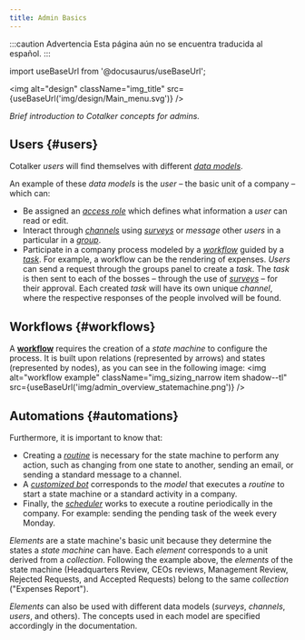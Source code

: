 ```yaml
---
title: Admin Basics
---
```


:::caution Advertencia
Esta página aún no se encuentra traducida al español.
:::

import useBaseUrl from '@docusaurus/useBaseUrl';

<img alt="design" className="img_title" src={useBaseUrl('img/design/Main_menu.svg')} />
<br/>

_Brief introduction to Cotalker concepts for admins._

## Users {#users}

Cotalker _users_ will find themselves with different [_data models_](/docs/documentation/models/overview_model).

An example of these _data models_ is the _user_ – the basic unit of a company – which can:
- Be assigned an [_access role_](/docs/documentation/admin/admin_accessrole) which defines what information a _user_ can read or edit.
- Interact through [_channels_](/docs/documentation/client/basic_concepts#channel) using [_surveys_](/docs/documentation/client/basic_concepts#surveys) or _message_ other _users_ in a particular in a [_group_](/docs/documentation/admin/admin_group).
- Participate in a company process modeled by a [_workflow_](/docs/documentation/admin/workflows/admin_workflow_overview) guided by a [_task_](/docs/documentation/client/basic_concepts#tasks). For example, a workflow can be the rendering of expenses. _Users_ can send a request through the groups panel to create a _task_. The _task_ is then sent to each of the bosses – through the use of [_surveys_](/docs/documentation/admin/survey/survey_overview) – for their approval. Each created _task_ will have its own unique _channel_, where the respective responses of the people involved will be found.

## Workflows {#workflows}

A [**workflow**](/docs/documentation/admin/workflows/admin_workflow_overview) requires the creation of a _state machine_ to configure the process. It is built upon relations (represented by arrows) and states (represented by nodes), as you can see in the following image:
<img alt="workflow example" className="img_sizing_narrow item shadow--tl" src={useBaseUrl('img/admin_overview_statemachine.png')} />
<br/>


## Automations {#automations}

Furthermore, it is important to know that:
- Creating a [_routine_](/docs/documentation/automation/admin_routine) is necessary for the state machine to perform any action, such as changing from one state to another, sending an email, or sending a standard message to a channel.
- A [_customized bot_](/docs/documentation/admin/admin_bots) corresponds to the _model_ that executes a _routine_ to start a state machine or a standard activity in a company.
- Finally, the [_scheduler_](/docs/documentation/admin/admin_scheduler) works to execute a routine periodically in the company. For example: sending the pending task of the week every Monday.

_Elements_ are a state machine's basic unit because they determine the states a _state machine_ can have. Each _element_ corresponds to a unit derived from a _collection_. Following the example above, the _elements_ of the state machine (Headquarters Review, CEOs reviews, Management Review, Rejected Requests, and Accepted Requests) belong to the same _collection_ ("Expenses Report").

_Elements_ can also be used with different data models (_surveys_, _channels_, _users_, and others). The concepts used in each model are specified accordingly in the documentation.
